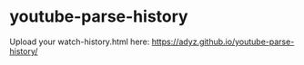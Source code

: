 # youtube-parse-history

Upload your watch-history.html here: https://adyz.github.io/youtube-parse-history/
